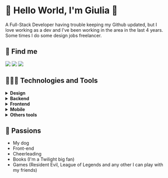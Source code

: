 # 🌻 Hello World, I'm Giulia 👋 

A Full-Stack Developer having trouble keeping my Github updated, but I love working as a dev and I've been working in the area in the last 4 years. Some times I do some design jobs freelancer.

## 📍 Find me

[![](https://img.shields.io/badge/LinkedIn-0077B5?style=for-the-badge&logo=linkedin&logoColor=white)](https://www.linkedin.com/in/giulia-santos-7a096a156/)
[![](https://img.shields.io/badge/-Behance-blue?style=for-the-badge&logo=behance&logoColor=white)](https://www.behance.net/GiuliaFerreiraa)
[![](https://img.shields.io/badge/Spark%20AR-FF5C83?style=for-the-badge&logo=SparkAR&logoColor=white)](https://www.facebook.com/sparkarhub/portfolios/ig/giu.ferreira_)

## 👩🏼‍💻 Technologies and Tools

<details>
  <summary><b> Design</b></summary>

![PS](https://img.shields.io/badge/Adobe%20Photoshop-31A8FF?style=for-the-badge&logo=Adobe%20Photoshop&logoColor=black)
![Premiere](https://img.shields.io/badge/Adobe%20Premiere%20Pro-9999FF?style=for-the-badge&logo=Adobe%20Premiere%20Pro&logoColor=white)
![XD](https://img.shields.io/badge/Adobe%20XD-470137?style=for-the-badge&logo=Adobe%20XD&logoColor=#FF61F6)
![Figma](https://img.shields.io/badge/Figma-F24E1E?style=for-the-badge&logo=figma&logoColor=white)
![Behance](https://img.shields.io/badge/Behance-0054F7?style=for-the-badge&logo=behance&logoColor=white)
</details>


<details>
  <summary><b> Backend</b></summary>
  
![.net](https://img.shields.io/badge/.NET-512BD4?style=for-the-badge&logo=dotnet&logoColor=white) 
![Node](https://img.shields.io/badge/Node.js-339933?style=for-the-badge&logo=nodedotjs&logoColor=white)
![Ts](https://img.shields.io/badge/ts--node-3178C6?style=for-the-badge&logo=ts-node&logoColor=white)
![express](https://img.shields.io/badge/Express.js-000000?style=for-the-badge&logo=express&logoColor=white)
![Insomnia](https://img.shields.io/badge/Insomnia-5849be?style=for-the-badge&logo=Insomnia&logoColor=white)
![JWT](https://img.shields.io/badge/JWT-000000?style=for-the-badge&logo=JSON%20web%20tokens&logoColor=white)
![Swagger](https://img.shields.io/badge/Swagger-85EA2D?style=for-the-badge&logo=Swagger&logoColor=white)
  
</details>


<details>
  <summary><b> Frontend</b></summary>
  
![React](https://img.shields.io/badge/React-20232A?style=for-the-badge&logo=react&logoColor=61DAFB)
![Next JS](https://img.shields.io/badge/next.js-000000?style=for-the-badge&logo=nextdotjs&logoColor=white)
![React Router](https://img.shields.io/badge/React_Router-CA4245?style=for-the-badge&logo=react-router&logoColor=white)
![Sass](https://img.shields.io/badge/Sass-CC6699?style=for-the-badge&logo=sass&logoColor=white)
![Styled-Components](https://img.shields.io/badge/styled--components-DB7093?style=for-the-badge&logo=styled-components&logoColor=white)
![Redux](https://img.shields.io/badge/Redux-593D88?style=for-the-badge&logo=redux&logoColor=white)
![Chackra UI](https://img.shields.io/badge/Chakra--UI-319795?style=for-the-badge&logo=chakra-ui&logoColor=white) 
![Chart JS](https://img.shields.io/badge/Chart.js-FF6384?style=for-the-badge&logo=chartdotjs&logoColor=white) 
![Jest](https://img.shields.io/badge/Jest-C21325?style=for-the-badge&logo=jest&logoColor=white)
![Material](https://img.shields.io/badge/material%20design-757575?style=for-the-badge&logo=material%20design&logoColor=white)
![Storybook](https://img.shields.io/badge/storybook-FF4785?style=for-the-badge&logo=storybook&logoColor=white)

</details>

<details>
  <summary><b> Mobile</b></summary>
  
![React Native](https://img.shields.io/badge/React_Native-20232A?style=for-the-badge&logo=react&logoColor=61DAFB)
![Expo](https://img.shields.io/badge/Expo-1B1F23?style=for-the-badge&logo=expo&logoColor=white)
![Cordova](https://img.shields.io/badge/Cordova-35434F?style=for-the-badge&logo=apache-cordova&logoColor=E8E8E8)
  
</details>


<details>
  <summary><b> Others tools</b></summary>
  
![Firebase](https://img.shields.io/badge/firebase-ffca28?style=for-the-badge&logo=firebase&logoColor=black)
![docker](https://img.shields.io/badge/Docker-2CA5E0?style=for-the-badge&logo=docker&logoColor=white)
![Es Lint](https://img.shields.io/badge/eslint-3A33D1?style=for-the-badge&logo=eslint&logoColor=white)
![Prettier](https://img.shields.io/badge/prettier-1A2C34?style=for-the-badge&logo=prettier&logoColor=F7BA3E)
![Spark](https://img.shields.io/badge/Spark%20AR-FF5C83?style=for-the-badge&logo=SparkAR&logoColor=white)
  
</details>

## 💖 Passions

* My dog
* Front-end
* Cheerleading
* Books (I'm a Twilight big fan)
* Games (Resident Evil, League of Legends and any other I can play with my friends)

